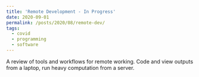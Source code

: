 ```yaml
---
title: 'Remote Development - In Progress'
date: 2020-09-01
permalink: /posts/2020/08/remote-dev/
tags:
  - covid
  - programming
  - software
---
```


A review of tools and workflows for remote working. Code and view outputs from a laptop, run heavy computation from a server.

